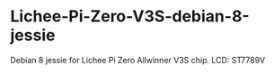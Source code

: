 # Lichee-Pi-Zero-V3S-debian-8-jessie
Debian 8 jessie for Lichee Pi Zero Allwinner V3S chip. LCD: ST7789V
